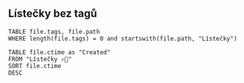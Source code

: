 ## Lístečky bez tagů
```dataview
TABLE file.tags, file.path
WHERE length(file.tags) = 0 and startswith(file.path, "Lístečky")
```

```dataview
TABLE file.ctime as "Created"
FROM "Lístečky ✍🏻"
SORT file.ctime
DESC
```